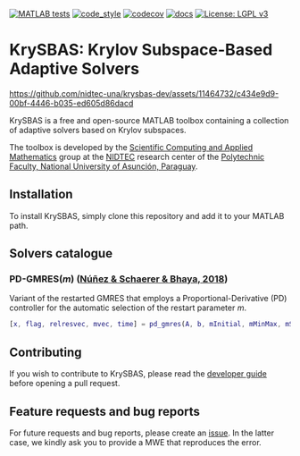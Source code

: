 [![MATLAB tests](https://github.com/nidtec-una/krysbas-dev/actions/workflows/matlab_tests.yaml/badge.svg)](https://github.com/nidtec-una/krysbas-dev/actions/workflows/matlab_tests.yaml)
[![code_style](https://github.com/nidtec-una/krysbas-dev/actions/workflows/code_style.yml/badge.svg)](https://github.com/nidtec-una/krysbas-dev/actions/workflows/code_style.yml)
[![codecov](https://codecov.io/gh/nidtec-una/krysbas-dev/graph/badge.svg?token=SRZNZEIBB7)](https://codecov.io/gh/nidtec-una/krysbas-dev)
[![docs](https://readthedocs.org/projects/krysbas-dev/badge/?version=latest)](https://krysbas-dev.readthedocs.io/en/latest/?badge=latest)
[![License: LGPL v3](https://img.shields.io/badge/License-LGPL_v3-blue.svg)](https://www.gnu.org/licenses/lgpl-3.0)

# KrySBAS: Krylov Subspace-Based Adaptive Solvers

https://github.com/nidtec-una/krysbas-dev/assets/11464732/c434e9d9-00bf-4446-b035-ed605d86dacd

KrySBAS is a free and open-source MATLAB toolbox containing a collection of adaptive solvers based on Krylov subspaces.  

The toolbox is developed by the [Scientific Computing and Applied Mathematics](https://nidtec.pol.una.py/ccyma/) group at the [NIDTEC](https://nidtec.pol.una.py/) research center of the [Polytechnic Faculty, National University of Asunción, Paraguay](https://www.pol.una.py/).

## Installation

To install KrySBAS, simply clone this repository and add it to your MATLAB path.

## Solvers catalogue

### PD-GMRES(*m*) ([Núñez & Schaerer & Bhaya, 2018](https://www.sciencedirect.com/science/article/pii/S037704271830030X))

Variant of the restarted GMRES that employs a Proportional-Derivative (PD) controller for the automatic selection of the restart parameter *m*.

```Matlab
[x, flag, relresvec, mvec, time] = pd_gmres(A, b, mInitial, mMinMax, mStep, tol, maxit, xInitial, alphaPD)
```

## Contributing

If you wish to contribute to KrySBAS, please read the [developer guide](https://github.com/nidtec-una/krysbas-dev/blob/dev_guide/dev_guide.md) before opening a pull request.

## Feature requests and bug reports

For future requests and bug reports, please create an [issue](https://github.com/nidtec-una/krysbas-dev/issues). In the latter case, we kindly ask you to provide a MWE that reproduces the error.

